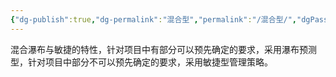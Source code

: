 ```yaml
---
{"dg-publish":true,"dg-permalink":"混合型","permalink":"/混合型/","dgPassFrontmatter":true}
---
```


混合瀑布与敏捷的特性，针对项目中有部分可以预先确定的要求，采用瀑布预测型，针对项目中部分不可以预先确定的要求，采用敏捷型管理策略。
